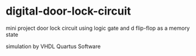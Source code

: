 # digital-door-lock-circuit
mini project door lock circuit using logic gate and d flip-flop as a memory state


simulation by VHDL Quartus Software
